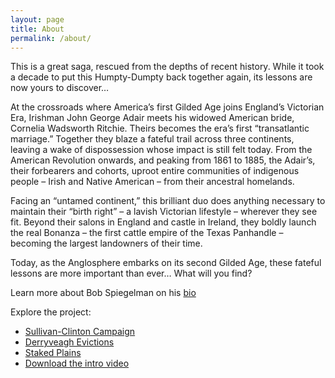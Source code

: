 ```yaml
---
layout: page
title: About
permalink: /about/
---
```

This is a great saga, rescued from the depths of recent history. While it took a decade to put this Humpty-Dumpty back together again, its lessons are now yours to discover…

At the crossroads where America’s first Gilded Age joins England’s Victorian Era, Irishman John George Adair meets his widowed American bride, Cornelia Wadsworth Ritchie. Theirs becomes the era’s first “transatlantic marriage.” Together they blaze a fateful trail across three continents, leaving a wake of dispossession whose impact is still felt today. From the American Revolution onwards, and peaking from 1861 to 1885, the Adair’s, their forbearers and cohorts, uproot entire communities of indigenous people – Irish and Native American – from their ancestral homelands.

Facing an “untamed continent,” this brilliant duo does anything necessary to maintain their “birth right” – a lavish Victorian lifestyle – wherever they see fit. Beyond their salons in England and castle in Ireland, they boldly launch the real Bonanza – the first cattle empire of the Texas Panhandle – becoming the largest landowners of their time.

Today, as the Anglosphere embarks on its second Gilded Age, these fateful lessons are more important than ever… What will you find?

Learn more about Bob Spiegelman on his [bio](http://www.sullivanclinton.com/bio/)

Explore the project:
 - [Sullivan-Clinton Campaign](http://www.sullivanclinton.com "Sullivan-Clinton Campaign")
 - [Derryveagh Evictions](http://www.derryveagh.com "Derryveagh Evictions")
 - [Staked Plains](http://www.stakedplains.com "Staked Plains")
 - [Download the intro video](/vidoes/intro.mp4)
